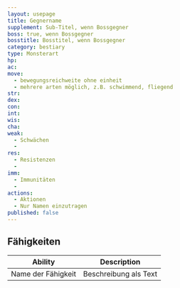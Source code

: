```yaml
---
layout: usepage
title: Gegnername
supplement: Sub-Titel, wenn Bossgegner
boss: true, wenn Bossgegner
bosstitle: Bosstitel, wenn Bossgegner
category: bestiary
type: Monsterart
hp: 
ac: 
move:
  - bewegungsreichweite ohne einheit
  - mehrere arten möglich, z.B. schwimmend, fliegend
str: 
dex: 
con: 
int: 
wis: 
cha: 
weak:
  - Schwächen
  -
res:
  - Resistenzen
  -
imm:
  - Immunitäten
  - 
actions:
  - Aktionen
  - Nur Namen einzutragen
published: false
---
```


<!--more-->

## Fähigkeiten

| Ability            | Description           |
|--------------------|-----------------------|
| Name der Fähigkeit | Beschreibung als Text |
